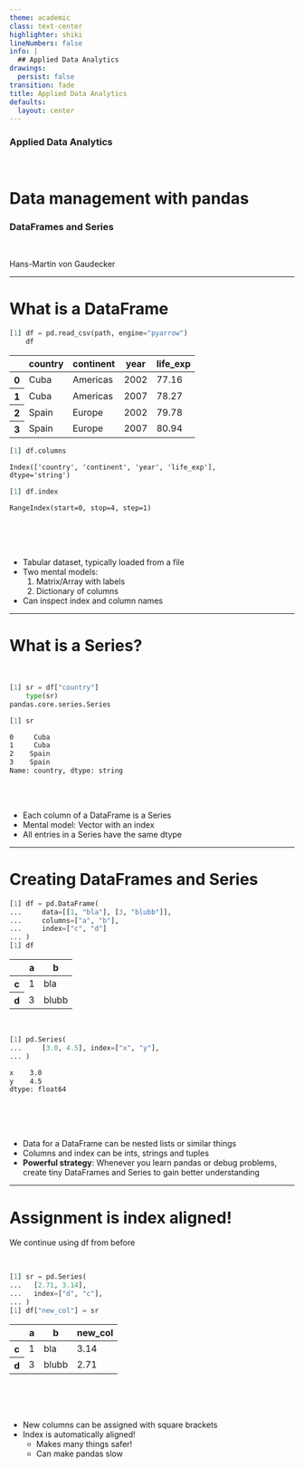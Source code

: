 ```yaml
---
theme: academic
class: text-center
highlighter: shiki
lineNumbers: false
info: |
  ## Applied Data Analytics
drawings:
  persist: false
transition: fade
title: Applied Data Analytics
defaults:
  layout: center
---
```


### Applied Data Analytics

<br>

# Data management with pandas

### DataFrames and Series

<br>


Hans-Martin von Gaudecker

---

# What is a DataFrame

<div class="flex gap-8">
<div>

```python
[1] df = pd.read_csv(path, engine="pyarrow")
    df
```

<table>
  <thead>
    <tr>
      <th></th>
      <th>country</th>
      <th>continent</th>
      <th>year</th>
      <th>life_exp</th>
    </tr>
  </thead>
  <tbody>
    <tr>
      <th>0</th>
      <td>Cuba</td>
      <td>Americas</td>
      <td>2002</td>
      <td>77.16</td>
    </tr>
    <tr>
      <th>1</th>
      <td>Cuba</td>
      <td>Americas</td>
      <td>2007</td>
      <td>78.27</td>
    </tr>
    <tr>
      <th>2</th>
      <td>Spain</td>
      <td>Europe</td>
      <td>2002</td>
      <td>79.78</td>
    </tr>
    <tr>
      <th>3</th>
      <td>Spain</td>
      <td>Europe</td>
      <td>2007</td>
      <td>80.94</td>
    </tr>
  </tbody>
</table>

```python
[1] df.columns
```
```txt
Index(['country', 'continent', 'year', 'life_exp'],
dtype='string')
```
```python
[1] df.index
```
```txt
RangeIndex(start=0, stop=4, step=1)
```

</div>
<div>

<br/>
<br/>
<br/>

- Tabular dataset, typically loaded from a file
- Two mental models:
  1. Matrix/Array with labels
  1. Dictionary of columns
- Can inspect index and column names

</div>
</div>

---

# What is a Series?

<br/>

<div class="flex gap-8">
<div>

```python
[1] sr = df["country"]
    type(sr)
pandas.core.series.Series

[1] sr
```
```txt
0     Cuba
1     Cuba
2    Spain
3    Spain
Name: country, dtype: string
```

</div>
<div>

<br/>
<br/>

- Each column of a DataFrame is a Series
- Mental model: Vector with an index
- All entries in a Series have the same dtype

</div>
</div>

---

# Creating DataFrames and Series

<div class="grid grid-cols-2 gap-4">
<div>

```python
[1] df = pd.DataFrame(
...     data=[[1, "bla"], [3, "blubb"]],
...     columns=["a", "b"],
...     index=["c", "d"]
... )
[1] df
```


<table>
  <thead>
    <tr>
      <th></th>
      <th>a</th>
      <th>b</th>
    </tr>
  </thead>
  <tbody>
    <tr>
      <th>c</th>
      <td>1</td>
      <td>bla</td>
    </tr>
    <tr>
      <th>d</th>
      <td>3</td>
      <td>blubb</td>
    </tr>
  </tbody>
</table>



<br/>


```python
[1] pd.Series(
...     [3.0, 4.5], index=["x", "y"],
... )
```
```txt
x    3.0
y    4.5
dtype: float64
```

</div>
<div>

<br/>
<br/>
<br/>

- Data for a DataFrame can be nested lists or similar things
- Columns and index can be ints, strings and tuples
- **Powerful strategy**: Whenever you learn pandas or debug problems, create tiny
DataFrames and Series to gain better understanding

</div>
</div>



---

# Assignment is index aligned!

<div class="grid grid-cols-2 gap-4">
<div>

We continue using df from before

<br/>


```python
[1] sr = pd.Series(
...   [2.71, 3.14],
...   index=["d", "c"],
... )
[1] df["new_col"] = sr
```

<table>
  <thead>
    <tr>
      <th></th>
      <th>a</th>
      <th>b</th>
      <th>new_col</th>
    </tr>
  </thead>
  <tbody>
    <tr>
      <th>c</th>
      <td>1</td>
      <td>bla</td>
      <td>3.14</td>
    </tr>
    <tr>
      <th>d</th>
      <td>3</td>
      <td>blubb</td>
      <td>2.71</td>
    </tr>
  </tbody>
</table>


</div>
<div>

<br/>
<br/>
<br/>

- New columns can be assigned with square brackets
- Index is automatically aligned!
  - Makes many things safer!
  - Can make pandas slow

</div>
</div>
